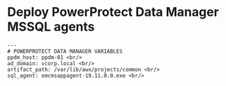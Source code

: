 # Deploy PowerProtect Data Manager MSSQL agents
````
---
# POWERPROTECT DATA MANAGER VARIABLES
ppdm_host: ppdm-01 <br/>
ad_domain: vcorp.local <br/>
artifact_path: /var/lib/awx/projects/common <br/>
sql_agent: emcmsappagent-19.11.0.0.exe <br/>
````